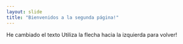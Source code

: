 ```yaml
---
layout: slide
title: "Bienvenidos a la segunda página!"
---
```

He cambiado el texto
Utiliza la flecha hacia la izquierda para volver!
